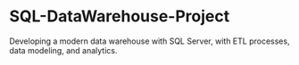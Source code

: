 # SQL-DataWarehouse-Project
Developing a modern data warehouse with SQL Server, with ETL processes, data modeling, and analytics.
